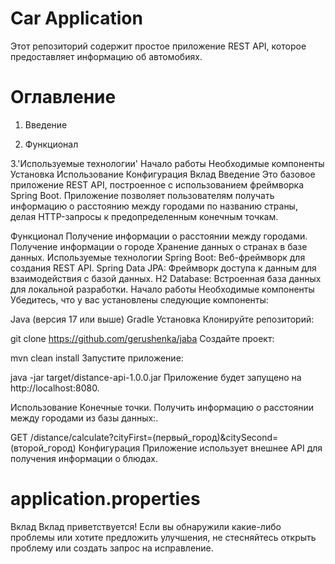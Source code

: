 # Car Application
Этот репозиторий содержит простое приложение REST API, которое предоставляет информацию об автомобиях.

# Оглавление
1. Введение
   
2. Функционал
   
3.'Используемые технологии'
Начало работы
Необходимые компоненты
Установка
Использование
Конфигурация
Вклад
Введение
Это базовое приложение REST API, построенное с использованием фреймворка Spring Boot. Приложение позволяет пользователям получать информацию о расстоянию между городами по названию страны, делая HTTP-запросы к предопределенным конечным точкам.

Функционал
Получение информации о расстоянии между городами.
Получение информации о городе
Хранение данных о странах в базе данных.
Используемые технологии
Spring Boot: Веб-фреймворк для создания REST API.
Spring Data JPA: Фреймворк доступа к данным для взаимодействия с базой данных.
H2 Database: Встроенная база данных для локальной разработки.
Начало работы
Необходимые компоненты
Убедитесь, что у вас установлены следующие компоненты:

Java (версия 17 или выше)
Gradle
Установка
Клонируйте репозиторий:

git clone https://github.com/gerushenka/jaba
Создайте проект:

mvn clean install
Запустите приложение:

java -jar target/distance-api-1.0.0.jar
Приложение будет запущено на http://localhost:8080.

Использование
Конечные точки.
Получить информацию о расстоянии между городами из базы данных:.

GET /distance/calculate?cityFirst=(первый_город)&citySecond=(второй_город)
Конфигурация
Приложение использует внешнее API для получения информации о блюдах.

# application.properties
Вклад
Вклад приветствуется! Если вы обнаружили какие-либо проблемы или хотите предложить улучшения, не стесняйтесь открыть проблему или создать запрос на исправление.
